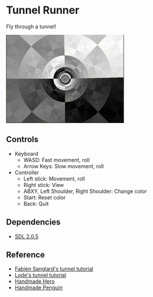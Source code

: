 Tunnel Runner
=============

Fly through a tunnel!

![tunnel runner](tunnel_runner.gif)

Controls
--------
- Keyboard
    - WASD: Fast movement, roll
    - Arrow Keys: Slow movement, roll
- Controller
    - Left stick: Movement, roll
    - Right stick: View
    - ABXY, Left Shoulder, Right Shoulder: Change color
    - Start: Reset color
    - Back: Quit

Dependencies
------------
- [SDL 2.0.5](https://www.libsdl.org/download-2.0.php)

Reference
---------
- [Fabien Sanglard's tunnel tutorial](http://fabiensanglard.net/Tunnel/index.php)
- [Lode's tunnel tutorial](http://lodev.org/cgtutor/tunnel.html)
- [Handmade Hero](https://handmadehero.org/)
- [Handmade Penguin](https://davidgow.net/handmadepenguin/default.html)
